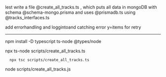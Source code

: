 lest write a file  @create_all_tracks.ts  , which puts all data in mongoDB with schema @schema-mongo.prisma and uses @prismadb.ts  using @tracks_interfaces.ts 

add errorhandling and loggintoand catching error y=items for retry


---
npm install -D typescript ts-node @types/node

   npx ts-node scripts/create_all_tracks.ts

      npx tsc scripts/create_all_tracks.ts
   node scripts/create_all_tracks.js